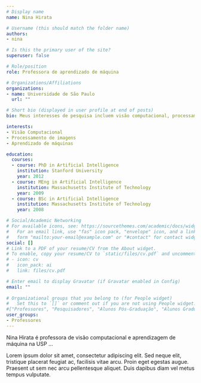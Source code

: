 ```yaml
---
# Display name
name: Nina Hirata

# Username (this should match the folder name)
authors:
- nina

# Is this the primary user of the site?
superuser: false

# Role/position
role: Professora de aprendizado de máquina

# Organizations/Affiliations
organizations:
- name: Universidade de São Paulo
  url: ""

# Short bio (displayed in user profile at end of posts)
bio: Meus interesses de pesquisa incluem visão computacional, processamento de imagem e aprendizado de maquina

interests:
- Visão Computacional
- Processamento de imagens
- Aprendizado de máquinas

education:
  courses:
  - course: PhD in Artificial Intelligence
    institution: Stanford University
    year: 2012
  - course: MEng in Artificial Intelligence
    institution: Massachusetts Institute of Technology
    year: 2009
  - course: BSc in Artificial Intelligence
    institution: Massachusetts Institute of Technology
    year: 2008

# Social/Academic Networking
# For available icons, see: https://sourcethemes.com/academic/docs/widgets/#icons
#   For an email link, use "fas" icon pack, "envelope" icon, and a link in the
#   form "mailto:your-email@example.com" or "#contact" for contact widget.
social: []
# Link to a PDF of your resume/CV from the About widget.
# To enable, copy your resume/CV to `static/files/cv.pdf` and uncomment the lines below.  
# - icon: cv
#   icon_pack: ai
#   link: files/cv.pdf

# Enter email to display Gravatar (if Gravatar enabled in Config)
email: ""
  
# Organizational groups that you belong to (for People widget)
#   Set this to `[]` or comment out if you are not using People widget.  
#["Professores", "Pesquisadores", "Alunos Pós-Graduação", "Alunos Graduação", "Apoio de projeto", "Visitantes", "Alumni"]
user_groups:
- Professores
---
```


Nina Hirata é professora de visão computacional e aprendizagem de máquina na USP ...

Lorem ipsum dolor sit amet, consectetur adipiscing elit. Sed neque elit, tristique placerat feugiat ac, facilisis vitae arcu. Proin eget egestas augue. Praesent ut sem nec arcu pellentesque aliquet. Duis dapibus diam vel metus tempus vulputate. 
